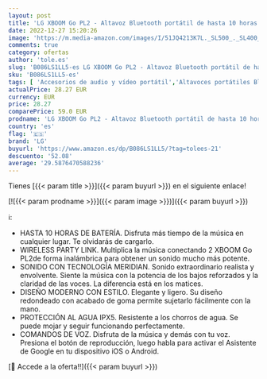 ```yaml
---
layout: post
title: 'LG XBOOM Go PL2 - Altavoz Bluetooth portátil de hasta 10 horas de batería  resistencia al agua IPX5  altavoz para fiestas con micrófono compatible con iPhone y Android en color azul marino'
date: 2022-12-27 15:20:26
image: 'https://m.media-amazon.com/images/I/51JQ4213K7L._SL500_._SL400_.jpg'
comments: true
category: ofertas
author: 'tole.es'
slug: 'B086LS1LL5-es LG XBOOM Go PL2 - Altavoz Bluetooth portátil de hasta 10...'
sku: 'B086LS1LL5-es'
tags: [ 'Accesorios de audio y vídeo portátil','Altavoces portátiles Bluetooth','Altavoces portátiles y altavoces con puerto dock','Audio y vídeo portátil','Electrónica','iphone','lg','🇪🇸', ]
actualPrice: 28.27 EUR
currency: EUR
price: 28.27
comparePrice: 59.0 EUR
prodname: 'LG XBOOM Go PL2 - Altavoz Bluetooth portátil de hasta 10 horas de batería  resistencia al agua IPX5  altavoz para fiestas con micrófono compatible con iPhone y Android en color azul marino'
country: 'es'
flag: '🇪🇸'
brand: 'LG'
buyurl: 'https://www.amazon.es/dp/B086LS1LL5/?tag=tolees-21'
descuento: '52.08'
average: '29.5876470588236'
---
```


Tienes [{{< param title >}}]({{< param buyurl >}}) en el siguiente enlace!

[![{{< param prodname >}}]({{< param image >}})]({{< param buyurl >}})

ℹ️:

- HASTA 10 HORAS DE BATERÍA. Disfruta más tiempo de la música en cualquier lugar. Te olvidarás de cargarlo.
- WIRELESS PARTY LINK. Multiplica la música conectando 2 XBOOM Go PL2de forma inalámbrica para obtener un sonido mucho más potente.
- SONIDO CON TECNOLOGÍA MERIDIAN. Sonido extraordinario realista y envolvente. Siente la música con la potencia de los bajos reforzados y la claridad de las voces. La diferencia está en los matices.
- DISEÑO MODERNO CON ESTILO. Elegante y ligero. Su diseño redondeado con acabado de goma permite sujetarlo fácilmente con la mano.
- PROTECCIÓN AL AGUA IPX5. Resistente a los chorros de agua. Se puede mojar y seguir funcionando perfectamente.
- COMANDOS DE VOZ. Disfruta de la música y demás con tu voz. Presiona el botón de reproducción, luego habla para activar el Asistente de Google en tu dispositivo iOS o Android.

[🛒 Accede a la oferta!!]({{< param buyurl >}})
